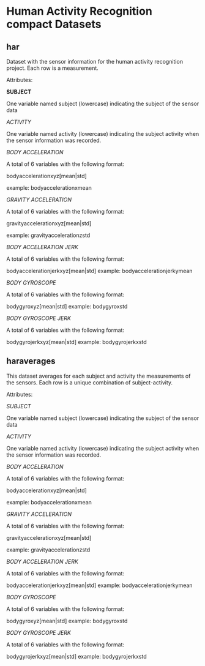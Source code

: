 Human Activity Recognition compact Datasets
========================================================

har
---

Dataset with the sensor information for the human activity recognition project.
Each row is a measurement.

Attributes:

**SUBJECT**

One variable named subject (lowercase) indicating the subject of the sensor data

*ACTIVITY*

One variable named activity (lowercase) indicating the subject activity when
the sensor information was recorded.

*BODY ACCELERATION*

A total of 6 variables with the following format:

bodyaccelerationxyz[mean|std]   

example: bodyaccelerationxmean

*GRAVITY ACCELERATION*

A total of 6 variables with the following format:

gravityaccelerationxyz[mean|std]

example: gravityaccelerationzstd

*BODY ACCELERATION JERK*

A total of 6 variables with the following format:

bodyaccelerationjerkxyz[mean|std]
example: bodyaccelerationjerkymean

*BODY GYROSCOPE*

A total of 6 variables with the following format:

bodygyroxyz[mean|std]
example: bodygyroxstd

*BODY GYROSCOPE JERK*

A total of 6 variables with the following format:

bodygyrojerkxyz[mean|std]
example: bodygyrojerkxstd

haraverages
-----------

This dataset averages for each subject and activity the measurements of
the sensors.
Each row is a unique combination of subject-activity.

Attributes:

*SUBJECT*

One variable named subject (lowercase) indicating the subject of the sensor data

*ACTIVITY*

One variable named activity (lowercase) indicating the subject activity when
the sensor information was recorded.


*BODY ACCELERATION*

A total of 6 variables with the following format:

bodyaccelerationxyz[mean|std]   

example: bodyaccelerationxmean   

*GRAVITY ACCELERATION*

A total of 6 variables with the following format:

gravityaccelerationxyz[mean|std]

example: gravityaccelerationzstd

*BODY ACCELERATION JERK*

A total of 6 variables with the following format:

bodyaccelerationjerkxyz[mean|std]
example: bodyaccelerationjerkymean

*BODY GYROSCOPE*

A total of 6 variables with the following format:

bodygyroxyz[mean|std]
example: bodygyroxstd

*BODY GYROSCOPE JERK*

A total of 6 variables with the following format:

bodygyrojerkxyz[mean|std]
example: bodygyrojerkxstd


